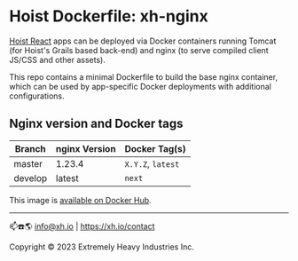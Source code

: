 # Hoist Dockerfile: xh-nginx

[Hoist React](https://github.com/xh/hoist-react/) apps can be deployed via Docker containers running Tomcat (for Hoist's
Grails based back-end) and nginx (to serve compiled client JS/CSS and other assets).

This repo contains a minimal Dockerfile to build the base nginx container, which can be used by app-specific Docker
deployments with additional configurations.

## Nginx version and Docker tags

| Branch  | nginx Version | Docker Tag(s)     |
|---------|---------------|-------------------|
| master  | 1.23.4        | `X.Y.Z`, `latest` |
| develop | latest        | `next`            |

This image is [available on Docker Hub](https://hub.docker.com/r/xhio/xh-nginx/).

----

📫☎️🌎 info@xh.io | <https://xh.io/contact>

Copyright © 2023 Extremely Heavy Industries Inc.
